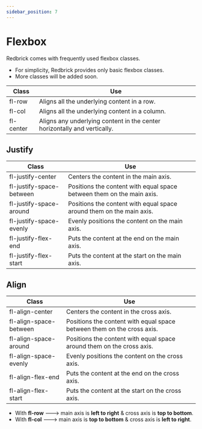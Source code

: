 ```yaml
---
sidebar_position: 7
---
```


# Flexbox

Redbrick comes with frequently used flexbox classes.

- For simplicity, Redbrick provides only basic flexbox classes.
- More classes will be added soon.

| Class     | Use                                                                      |
| --------- | ------------------------------------------------------------------------ |
| fl-row    | Aligns all the underlying content in a row.                              |
| fl-col    | Aligns all the underlying content in a column.                           |
| fl-center | Aligns any underlying content in the center horizontally and vertically. |

## Justify

| Class                    | Use                                                                   |
| ------------------------ | --------------------------------------------------------------------- |
| fl-justify-center        | Centers the content in the main axis.                                 |
| fl-justify-space-between | Positions the content with equal space between them on the main axis. |
| fl-justify-space-around  | Positions the content with equal space around them on the main axis.  |
| fl-justify-space-evenly  | Evenly positions the content on the main axis.                        |
| fl-justify-flex-end      | Puts the content at the end on the main axis.                         |
| fl-justify-flex-start    | Puts the content at the start on the main axis.                       |

## Align

| Class                  | Use                                                                    |
| ---------------------- | ---------------------------------------------------------------------- |
| fl-align-center        | Centers the content in the cross axis.                                 |
| fl-align-space-between | Positions the content with equal space between them on the cross axis. |
| fl-align-space-around  | Positions the content with equal space around them on the cross axis.  |
| fl-align-space-evenly  | Evenly positions the content on the cross axis.                        |
| fl-align-flex-end      | Puts the content at the end on the cross axis.                         |
| fl-align-flex-start    | Puts the content at the start on the cross axis.                       |

- With **fl-row** ---> main axis is **left to right** & cross axis is **top to bottom**.
- With **fl-col** ---> main axis is **top to bottom** & cross axis is **left to right**.
